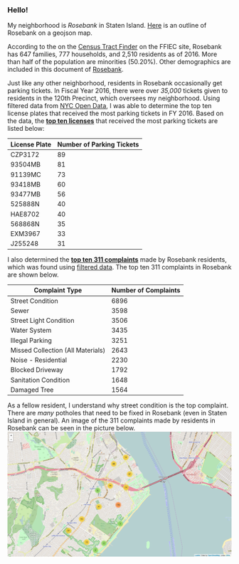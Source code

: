 ### Hello! 

My neighborhood is _Rosebank_ in Staten Island. [Here](https://github.com/pmendoza41/Rosebank/blob/master/map.geojson) is an outline of Rosebank on a geojson map. 

According to the on the [Census Tract Finder](https://geomap.ffiec.gov/FFIECGeocMap/GeocodeMap1.aspx) on the FFIEC site, Rosebank has 647 families, 777 households, and 2,510 residents as of 2016. More than half of the population are minorities (50.20%). Other demographics are included in this document of [Rosebank](https://github.com/pmendoza41/Rosebank/blob/master/Rosebank.pdf). 

Just like any other neighborhood, residents in Rosebank occasionally get parking tickets. In Fiscal Year 2016, there were over _35,000_ tickets given to residents in the 120th Precinct, which oversees my neighborhood. Using filtered data from [NYC Open Data](https://data.cityofnewyork.us/City-Government/Parking-Violations-Issued-Fiscal-Year-2016/kiv2-tbus/data), I was able to determine the top ten license plates that received the most parking tickets in FY 2016. Based on the data, the [**top ten licenses**](https://github.com/pmendoza41/Rosebank/blob/master/top%20ten%20parking%20tickets%20precinct%20120.py) that received the most parking tickets are listed below:

| License Plate | Number of Parking Tickets |
| -------------- | -------------------- |
| CZP3172 |  89 |
| 93504MB | 81 |
| 91139MC | 73 | 
| 93418MB | 60 | 
| 93477MB | 56 | 
| 525888N | 40 | 
| HAE8702 | 40 | 
| 568868N | 35 | 
| EXM3967 | 33 |
| J255248 | 31 | 

I also determined the **[top ten 311 complaints](https://github.com/pmendoza41/Rosebank/blob/master/biggest%20311%20complaints.py)**  made by Rosebank residents, which was found using [filtered data](https://nycopendata.socrata.com/Social-Services/311-Service-Requests-from-2010-to-Present/erm2-nwe9/data). The top ten 311 complaints in Rosebank are shown below. 

| Complaint Type | Number of Complaints |
| -------------- | -------------------- |
| Street Condition |  6896 |
| Sewer | 3598 |
| Street Light Condition | 3506 | 
| Water System | 3435 | 
| Illegal Parking | 3251 | 
| Missed Collection (All Materials) | 2643 | 
| Noise - Residential | 2230 | 
| Blocked Driveway | 1792 | 
| Sanitation Condition | 1648 |
| Damaged Tree | 1564 | 

As a fellow resident, I understand why street condition is the top complaint. There are _many_ potholes that need to be fixed in Rosebank (even in Staten Island in general). An image of the 311 complaints made by residents in Rosebank can be seen in the picture below. ![here](https://github.com/pmendoza41/Rosebank/blob/master/311%20complaints%20clustered.png)
